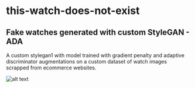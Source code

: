 # this-watch-does-not-exist
## Fake watches generated with custom StyleGAN - ADA

A custom stylegan1 with model trained with gradient penalty and adaptive discriminator augmentations on a custom dataset of watch images scrapped from ecommerce websites.

![alt text](https://github.com/MathewKouch/this-watch-does-not-exist/blob/main/fakes.gif)



